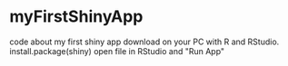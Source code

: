 # myFirstShinyApp
code about my first shiny app
download on your PC with R and RStudio.
install.package(shiny)
open file in RStudio and "Run App"
